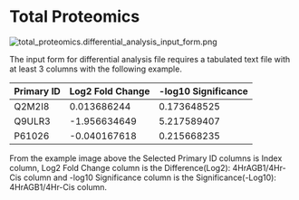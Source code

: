 # Total Proteomics

![total_proteomics.differential_analysis_input_form.png](total_proteomics.differential_analysis_input_form.png)

The input form for differential analysis file requires a tabulated text file with at least 3 columns with the following example.

| Primary ID | Log2 Fold Change | -log10 Significance |
|------------|------------------|---------------------|
| Q2M2I8     | 0.013686244      | 0.173648525         |
| Q9ULR3     | -1.956634649     | 5.217589407         |
| P61026     | -0.040167618     | 0.215668235         |

From the example image above the Selected Primary ID columns is Index column, Log2 Fold Change column is the Difference(Log2): 4HrAGB1/4Hr-Cis column
and -log10 Significance column is the Significance(-Log10): 4HrAGB1/4Hr-Cis column.






